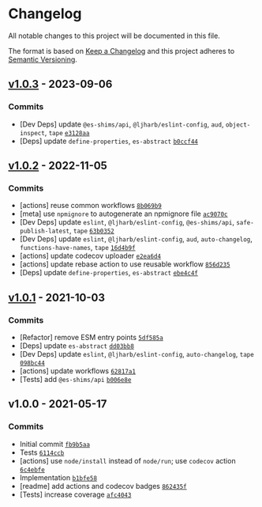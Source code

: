 # Changelog

All notable changes to this project will be documented in this file.

The format is based on [Keep a Changelog](https://keepachangelog.com/en/1.0.0/)
and this project adheres to [Semantic Versioning](https://semver.org/spec/v2.0.0.html).

## [v1.0.3](https://github.com/es-shims/Number.isSafeInteger/compare/v1.0.2...v1.0.3) - 2023-09-06

### Commits

- [Dev Deps] update `@es-shims/api`, `@ljharb/eslint-config`, `aud`, `object-inspect`, `tape` [`e3128aa`](https://github.com/es-shims/Number.isSafeInteger/commit/e3128aa4ef64823c8f7feccd1ce4f2a3ad9b3163)
- [Deps] update `define-properties`, `es-abstract` [`b0ccf44`](https://github.com/es-shims/Number.isSafeInteger/commit/b0ccf441af9fe9b93633bc828caf3ad2d1afba6b)

## [v1.0.2](https://github.com/es-shims/Number.isSafeInteger/compare/v1.0.1...v1.0.2) - 2022-11-05

### Commits

- [actions] reuse common workflows [`8b069b9`](https://github.com/es-shims/Number.isSafeInteger/commit/8b069b93c1f0f926b27aa047ac27f2864ae87d2e)
- [meta] use `npmignore` to autogenerate an npmignore file [`ac9070c`](https://github.com/es-shims/Number.isSafeInteger/commit/ac9070ca51dfd9c6e7a9f0a7ca3ebff189f1372e)
- [Dev Deps] update `eslint`, `@ljharb/eslint-config`, `@es-shims/api`, `safe-publish-latest`, `tape` [`63b0352`](https://github.com/es-shims/Number.isSafeInteger/commit/63b0352f37f668b7dcbbf20485f29ddbf038275a)
- [Dev Deps] update `eslint`, `@ljharb/eslint-config`, `aud`, `auto-changelog`, `functions-have-names`, `tape` [`16d4b9f`](https://github.com/es-shims/Number.isSafeInteger/commit/16d4b9fdca4ea8845d62daf92754007a7815631e)
- [actions] update codecov uploader [`e2ea6d4`](https://github.com/es-shims/Number.isSafeInteger/commit/e2ea6d41ead92799734b6e4729952fe75c00a53f)
- [actions] update rebase action to use reusable workflow [`856d235`](https://github.com/es-shims/Number.isSafeInteger/commit/856d235c4bec08663fb1cfa8403361d7fa5a22c1)
- [Deps] update `define-properties`, `es-abstract` [`ebe4c4f`](https://github.com/es-shims/Number.isSafeInteger/commit/ebe4c4f7101ce3aa1dd5abeef511dd3b0d6846f2)

## [v1.0.1](https://github.com/es-shims/Number.isSafeInteger/compare/v1.0.0...v1.0.1) - 2021-10-03

### Commits

- [Refactor] remove ESM entry points [`5df585a`](https://github.com/es-shims/Number.isSafeInteger/commit/5df585ae3cd747902fd5ab99236b6e37ef4fcc15)
- [Deps] update `es-abstract` [`dd03bb8`](https://github.com/es-shims/Number.isSafeInteger/commit/dd03bb86f42fb1819418b3efce1ad01fe53dba40)
- [Dev Deps] update `eslint`, `@ljharb/eslint-config`, `auto-changelog`, `tape` [`098bc44`](https://github.com/es-shims/Number.isSafeInteger/commit/098bc44397aa91bcb5c0ff3badf798f2c9f07510)
- [actions] update workflows [`62817a1`](https://github.com/es-shims/Number.isSafeInteger/commit/62817a10052c349b8377f18429902d776657658e)
- [Tests] add `@es-shims/api` [`b006e8e`](https://github.com/es-shims/Number.isSafeInteger/commit/b006e8e7094f099dde4300bcb916e11f7b0656c2)

## v1.0.0 - 2021-05-17

### Commits

- Initial commit [`fb9b5aa`](https://github.com/es-shims/Number.isSafeInteger/commit/fb9b5aa5eb5d4576eafe1ee0a4fad8442b96c2e8)
- Tests [`6114ccb`](https://github.com/es-shims/Number.isSafeInteger/commit/6114ccbbf5ecd03c860062e504148ad06fc1e5ff)
- [actions] use `node/install` instead of `node/run`; use `codecov` action [`6c4ebfe`](https://github.com/es-shims/Number.isSafeInteger/commit/6c4ebfe4865c09d6fa481272f957d89d7750278b)
- Implementation [`b1bfe58`](https://github.com/es-shims/Number.isSafeInteger/commit/b1bfe58841306642cec11b0e696a5b52ce2d725e)
- [readme] add actions and codecov badges [`862435f`](https://github.com/es-shims/Number.isSafeInteger/commit/862435fa5dcd518217437db9cbd1afdd2f196200)
- [Tests] increase coverage [`afc4043`](https://github.com/es-shims/Number.isSafeInteger/commit/afc40434d431da380913714c004978fa0396059f)
